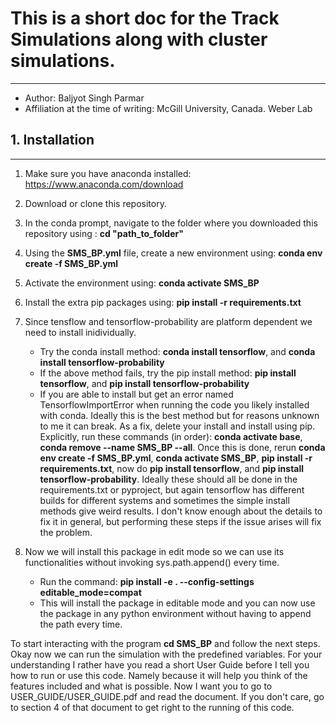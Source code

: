 

# This is a short doc for the Track Simulations along with cluster simulations.
-----------------------------------------

- Author: Baljyot Singh Parmar
- Affiliation at the time of writing: McGill University, Canada. Weber Lab



## 1. Installation
-------------------
1. Make sure you have anaconda installed: <https://www.anaconda.com/download>
2. Download or clone this repository.
3. In the conda prompt, navigate to the folder where you downloaded this repository using : **cd "path_to_folder"**
4. Using the **SMS_BP.yml** file, create a new environment using: **conda env create -f SMS_BP.yml**
5. Activate the environment using: **conda activate SMS_BP**
6. Install the extra pip packages using: **pip install -r requirements.txt**
7. Since tensflow and tensorflow-probability are platform dependent we need to install inidividually.
    - Try the conda install method: **conda install tensorflow**, and **conda install tensorflow-probability**
    - If the above method fails, try the pip install method: **pip install tensorflow**, and **pip install tensorflow-probability**
    - If you are able to install but get an error named TensorflowImportError when running the code you likely installed with conda. Ideally this is the best method but for reasons unknown to me it can break. As a fix, delete your install and install using pip. Explicitly, run these commands (in order): **conda activate base**, **conda remove --name SMS_BP --all**. Once this is done, rerun **conda env create -f SMS_BP.yml**, **conda activate SMS_BP**, **pip install -r requirements.txt**, now do **pip install tensorflow**, and **pip install tensorflow-probability**. Ideally these should all be done in the requirements.txt or pyproject, but again tensorflow has different builds for different systems and sometimes the simple install methods give weird results. I don't know enough about the details to fix it in general, but performing these steps if the issue arises will fix the problem.

8. Now we will install this package in edit mode so we can use its functionalities without invoking sys.path.append() every time.
    - Run the command: **pip install -e . --config-settings editable_mode=compat**
    - This will install the package in editable mode and you can now use the package in any python environment without having to append the path every time. 

To start interacting with the program **cd SMS_BP** and follow the next steps.
Okay now we can run the simulation with the predefined variables. For your understanding I rather have you read a short User Guide before I tell you how to run or use this code. Namely because it will help you think of the features included and what is possible. Now I want you to go to USER_GUIDE/USER_GUIDE.pdf and read the document. If you don't care, go to section 4 of that document to get right to the running of this code.




